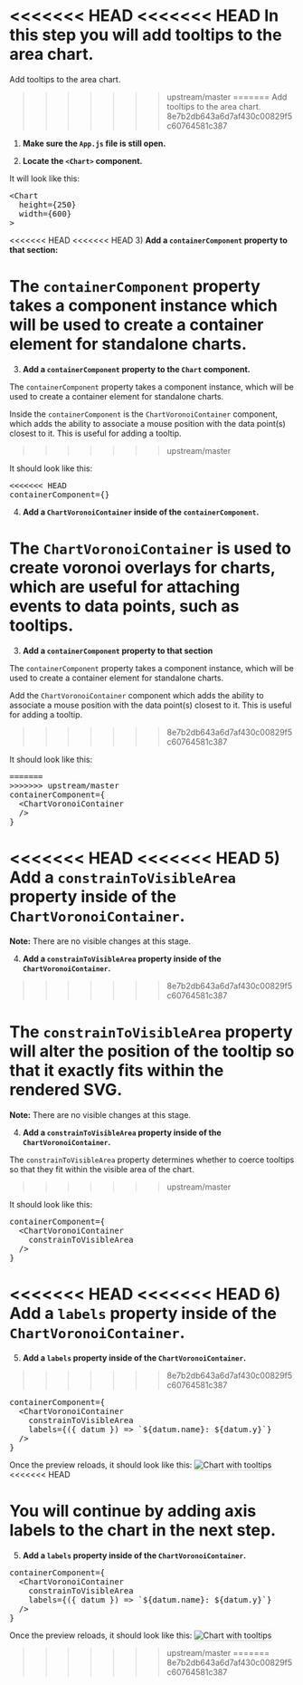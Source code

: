 <<<<<<< HEAD
<<<<<<< HEAD
In this step you will add tooltips to the area chart.
=======
Add tooltips to the area chart.
>>>>>>> upstream/master
=======
Add tooltips to the area chart.
>>>>>>> 8e7b2db643a6d7af430c00829f5c60764581c387

1) <strong>Make sure the `App.js` file is still open.</strong>

2) <strong>Locate the `<Chart>` component.</strong>

It will look like this:

<pre class="file">
&lt;Chart
  height={250}
  width={600}
&gt;
</pre>

<<<<<<< HEAD
<<<<<<< HEAD
3) <strong>Add a `containerComponent` property to that section:</strong>

The `containerComponent` property takes a component instance which will be used to create a container element for standalone charts.
=======
3) <strong>Add a `containerComponent` property to the `Chart` component.</strong>

The `containerComponent` property takes a component instance, which will be used to create a container element for standalone charts.

Inside the `containerComponent` is the `ChartVoronoiContainer` component, which adds the ability to associate a mouse position with the data point(s) closest to it. This is useful for adding a tooltip.
>>>>>>> upstream/master

It should look like this:

<pre class="file" data-target="clipboard">
<<<<<<< HEAD
containerComponent={}
</pre>

4) <strong>Add a `ChartVoronoiContainer` inside of the `containerComponent`.</strong>

The `ChartVoronoiContainer` is used to create voronoi overlays for charts, which are useful for attaching events to data points, such as tooltips.
=======
3) <strong>Add a `containerComponent` property to that section</strong>

The `containerComponent` property takes a component instance, which will be used to create a container element for standalone charts.

Add the `ChartVoronoiContainer` component which adds the ability to associate a mouse position with the data point(s) closest to it. This is useful for adding a tooltip.
>>>>>>> 8e7b2db643a6d7af430c00829f5c60764581c387

It should look like this:

<pre class="file" data-target="clipboard">
=======
>>>>>>> upstream/master
containerComponent={
  &lt;ChartVoronoiContainer
  /&gt;
}
</pre>

<<<<<<< HEAD
<<<<<<< HEAD
5) <strong>Add a `constrainToVisibleArea` property inside of the `ChartVoronoiContainer`.</strong>
=======
<strong>Note:</strong> There are no visible changes at this stage.

4) <strong>Add a `constrainToVisibleArea` property inside of the `ChartVoronoiContainer`.</strong>
>>>>>>> 8e7b2db643a6d7af430c00829f5c60764581c387

The `constrainToVisibleArea` property will alter the position of the tooltip so that it exactly fits within the rendered SVG.
=======
<strong>Note:</strong> There are no visible changes at this stage.

4) <strong>Add a `constrainToVisibleArea` property inside of the `ChartVoronoiContainer`.</strong>

The `constrainToVisibleArea` property determines whether to coerce tooltips so that they fit within the visible area of the chart.
>>>>>>> upstream/master

It should look like this:

<pre class="file" data-target="clipboard">
containerComponent={
  &lt;ChartVoronoiContainer
    constrainToVisibleArea
  /&gt;
}
</pre>

<<<<<<< HEAD
<<<<<<< HEAD
6) <strong>Add a `labels` property inside of the `ChartVoronoiContainer`.</strong>
=======
5) <strong>Add a `labels` property inside of the `ChartVoronoiContainer`.</strong>
>>>>>>> 8e7b2db643a6d7af430c00829f5c60764581c387

<pre class="file" data-target="clipboard">
containerComponent={
  &lt;ChartVoronoiContainer
    constrainToVisibleArea
    labels={({ datum }) =&gt; `${datum.name}: ${datum.y}`}
  /&gt;
}
</pre>

Once the preview reloads, it should look like this:
<img src="area-chart/assets/tooltips.png" alt="Chart with tooltips" style="box-shadow: rgba(3, 3, 3, 0.2) 0px 1.25px 2.5px 0px;" />
<<<<<<< HEAD

You will continue by adding axis labels to the chart in the next step.
=======
5) <strong>Add a `labels` property inside of the `ChartVoronoiContainer`.</strong>

<pre class="file" data-target="clipboard">
containerComponent={
  &lt;ChartVoronoiContainer
    constrainToVisibleArea
    labels={({ datum }) =&gt; `${datum.name}: ${datum.y}`}
  /&gt;
}
</pre>

Once the preview reloads, it should look like this:
<img src="area-chart/assets/tooltips.png" alt="Chart with tooltips" style="box-shadow: rgba(3, 3, 3, 0.2) 0px 1.25px 2.5px 0px;" />
>>>>>>> upstream/master
=======
>>>>>>> 8e7b2db643a6d7af430c00829f5c60764581c387

